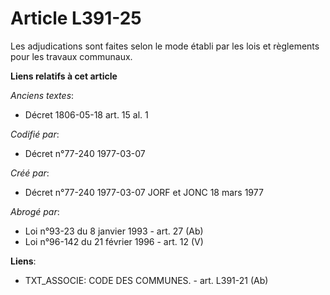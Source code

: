# Article L391-25

Les adjudications sont faites selon le mode établi par les lois et règlements pour les travaux communaux.

**Liens relatifs à cet article**

_Anciens textes_:

  - Décret  1806-05-18 art. 15 al. 1

_Codifié par_:

  - Décret n°77-240 1977-03-07

_Créé par_:

  - Décret n°77-240 1977-03-07 JORF et JONC 18 mars 1977

_Abrogé par_:

  - Loi n°93-23 du 8 janvier 1993 - art. 27 (Ab)
  - Loi n°96-142 du 21 février 1996 - art. 12 (V)

**Liens**:

  - TXT_ASSOCIE: CODE DES COMMUNES. - art. L391-21 (Ab)
